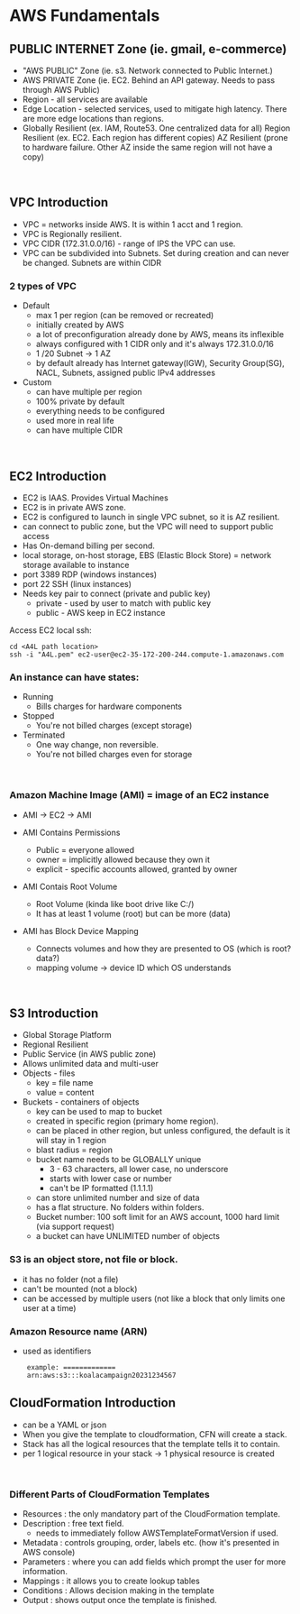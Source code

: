 # AWS Fundamentals 

## PUBLIC INTERNET Zone (ie. gmail, e-commerce) 

- "AWS PUBLIC" Zone (ie. s3. Network connected to Public Internet.)
- AWS PRIVATE Zone (ie. EC2. Behind an API gateway. Needs to pass through AWS Public)
- Region - all services are available
- Edge Location - selected services, used to mitigate high latency. There are more edge locations than regions.
- Globally Resilient (ex. IAM, Route53. One centralized data for all)
Region Resilient (ex. EC2. Each region has different copies)
AZ Resilient (prone to hardware failure. Other AZ inside the same region will not have a copy)

<br>

## VPC Introduction

- VPC = networks inside AWS. It is within 1 acct and 1 region.
- VPC is Regionally resilient.
- VPC CIDR (172.31.0.0/16) - range of IPS the VPC can use. 
- VPC can be subdivided into Subnets. Set during creation and can never be changed. Subnets are within CIDR

### 2 types of VPC

 - Default
    - max 1 per region (can be removed or recreated)
    - initially created by AWS
    - a lot of preconfiguration already done by AWS, means its inflexible
    - always configured with 1 CIDR only and it's always 172.31.0.0/16
    - 1 /20 Subnet -> 1 AZ
    - by default already has Internet gateway(IGW), Security Group(SG), NACL, Subnets, assigned public IPv4 addresses
- Custom
    - can have multiple per region
    - 100% private by default
    - everything needs to be configured
    - used more in real life
    - can have multiple CIDR

</br>

## EC2 Introduction

- EC2 is IAAS. Provides Virtual Machines
- EC2 is in private AWS zone.
- EC2 is configured to launch in single VPC subnet, so it is AZ resilient.
- can connect to public zone, but the VPC will need to support public access
- Has On-demand billing per second.
-  local storage, on-host storage, EBS (Elastic Block Store) = network storage available to instance
- port 3389 RDP (windows instances)
- port 22 SSH (linux instances)
- Needs key pair to connect (private and public key)
    - private - used by user to match with public key
    - public - AWS keep in EC2 instance

Access EC2 local ssh:<br>

    cd <A4L path location>
    ssh -i "A4L.pem" ec2-user@ec2-35-172-200-244.compute-1.amazonaws.com

### An instance can have **states**:

- Running
    - Bills charges for hardware components
- Stopped
    - You're not billed charges (except storage)
- Terminated 
    - One way change, non reversible.
    - You're not billed charges even for storage

<br>

### Amazon Machine Image (AMI) = image of an EC2 instance

- AMI -> EC2 -> AMI

- AMI Contains Permissions
    - Public = everyone allowed
    - owner = implicitly allowed because they own it
    - explicit - specific accounts allowed, granted by owner
- AMI Contais Root Volume
    - Root Volume (kinda like boot drive like C:/)
    - It has at least 1 volume (root) but can be more (data)
- AMI has Block Device Mapping
    - Connects volumes and how they are presented to OS (which is root? data?)
    - mapping volume -> device ID which OS understands

<br>

## S3 Introduction

- Global Storage Platform
- Regional Resilient
- Public Service (in AWS public zone)
- Allows unlimited data and multi-user
- Objects - files
    - key = file name
    - value = content
- Buckets - containers of objects
    - key can be used to map to bucket
    - created in specific region (primary home region).
    - can be placed in other region, but unless configured, the default is it will stay in 1 region
    - blast radius = region
    - bucket name needs to be GLOBALLY unique
        - 3 - 63 characters, all lower case, no underscore
        - starts with lower case or number
        - can't be IP formatted (1.1.1.1)
    - can store unlimited number and size of data
    - has a flat structure. No folders within folders.
    - Bucket number: 100 soft limit for an AWS account, 1000 hard limit (via support request)
    - a bucket can have UNLIMITED number of objects

### S3 is an object store, not file or block.
 - it has no folder (not a file)
 - can't be mounted (not a block)
 - can be accessed by multiple users (not like a block that only limits one user at a time)

 ### Amazon Resource name (ARN) 
 - used as identifiers

        example: =============
        arn:aws:s3:::koalacampaign20231234567


## CloudFormation Introduction

- can be a YAML or json
- When you give the template to cloudformation, CFN will create a stack.
- Stack has all the logical resources that the template tells it to contain.
- per 1 logical resource in your stack -> 1 physical resource is created

<br>

### Different Parts of CloudFormation Templates

- Resources : the only mandatory part of the CloudFormation template.
- Description : free text field.
    - needs to immediately follow AWSTemplateFormatVersion if used.
- Metadata : controls grouping, order, labels etc. (how it's presented in AWS console)
- Parameters : where you can add fields which prompt the user for more information.
- Mappings : it allows you to create lookup tables
- Conditions : Allows decision making in the template
- Output : shows output once the template is finished. 


